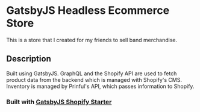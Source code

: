 # GatsbyJS Headless Ecommerce Store

This is a store that I created for my friends to sell band merchandise.

## Description

Built using GatsbyJS. GraphQL and the Shopify API are used to fetch product data from the backend which is managed with Shopify's CMS. Inventory is managed by Prinful's API, which passes information to Shopify.

### Built with [GatsbyJS Shopify Starter](https://github.com/gatsbyjs/gatsby-starter-shopify)


